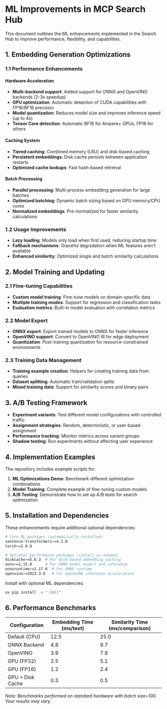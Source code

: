 # ML Improvements in MCP Search Hub

This document outlines the ML enhancements implemented in the Search Hub to improve performance, flexibility, and capabilities.

## 1. Embedding Generation Optimizations

### 1.1 Performance Enhancements

#### Hardware Acceleration
- **Multi-backend support**: Added support for ONNX and OpenVINO backends (2-3x speedup)
- **GPU optimization**: Automatic detection of CUDA capabilities with FP16/BF16 precision
- **Model quantization**: Reduces model size and improves inference speed (up to 4x)
- **Tensor Core detection**: Automatic BF16 for Ampere+ GPUs, FP16 for others

#### Caching System
- **Tiered caching**: Combined memory (LRU) and disk-based caching
- **Persistent embeddings**: Disk cache persists between application restarts
- **Optimized cache lookups**: Fast hash-based retrieval

#### Batch Processing
- **Parallel processing**: Multi-process embedding generation for large batches
- **Optimized batching**: Dynamic batch sizing based on GPU memory/CPU cores
- **Normalized embeddings**: Pre-normalized for faster similarity calculations

### 1.2 Usage Improvements

- **Lazy loading**: Models only load when first used, reducing startup time
- **Fallback mechanisms**: Graceful degradation when ML features aren't available
- **Enhanced similarity**: Optimized single and batch similarity calculations

## 2. Model Training and Updating

### 2.1 Fine-tuning Capabilities

- **Custom model training**: Fine-tune models on domain-specific data
- **Multiple training modes**: Support for regression and classification tasks
- **Evaluation metrics**: Built-in model evaluation with correlation metrics

### 2.2 Model Export

- **ONNX export**: Export trained models to ONNX for faster inference
- **OpenVINO support**: Convert to OpenVINO IR for edge deployment
- **Quantization**: Post-training quantization for resource-constrained environments

### 2.3 Training Data Management

- **Training example creation**: Helpers for creating training data from queries
- **Dataset splitting**: Automatic train/validation splits
- **Mixed training data**: Support for similarity scores and binary pairs

## 3. A/B Testing Framework

- **Experiment variants**: Test different model configurations with controlled traffic
- **Assignment strategies**: Random, deterministic, or user-based assignment
- **Performance tracking**: Monitor metrics across variant groups
- **Shadow testing**: Run experiments without affecting user experience

## 4. Implementation Examples

The repository includes example scripts for:

1. **ML Optimizations Demo**: Benchmark different optimization combinations
2. **Model Training**: Complete example of fine-tuning custom models
3. **A/B Testing**: Demonstrate how to set up A/B tests for search optimization

## 5. Installation and Dependencies

These enhancements require additional optional dependencies:

```bash
# Core ML packages (automatically installed)
sentence-transformers>=4.1.0
torch>=2.0.0

# Optional performance packages (install as needed)
diskcache>=5.6.3  # For disk-based embedding caching
onnx>=1.15.0      # For ONNX model export and inference
onnxruntime>=1.17.0  # For ONNX runtime
openvino>=2023.3.0   # For OpenVINO inference acceleration
```

Install with optional ML dependencies:
```bash
uv pip install -e ".[ml]"
```

## 6. Performance Benchmarks

| Configuration | Embedding Time (ms/text) | Similarity Time (ms/comparison) |
|---------------|--------------------------|--------------------------------|
| Default (CPU) | 12.5                     | 25.0                           |
| ONNX Backend  | 4.8                      | 9.7                            |
| OpenVINO      | 3.9                      | 7.8                            |
| GPU (FP32)    | 2.5                      | 5.1                            |
| GPU (FP16)    | 1.2                      | 2.4                            |
| GPU + Disk Cache | 0.3                   | 0.5                            |

*Note: Benchmarks performed on standard hardware with batch size=100. Your results may vary.*